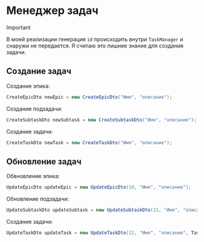 # Менеджер задач

> [!IMPORTANT]
> В моей реализации генерация `id` происходить внутри `TaskManager` и снаружи не передается. Я считаю это лишнее знание для создания задачи.

## Создание задач

Создание эпика:
```Java
CreateEpicDto newEpic = new CreateEpicDto("Имя", "описание");
```
Создание подзадачи:
```Java
CreateSubtaskDto newSubtask = new CreateSubtaskDto("Имя", "описание");
```
Создание задачи:
```Java
CreateTaskDto newTask = new CreateTaskDto("Имя", "описание");
```
 ## Обновление задач
Обвновление эпика:
```Java
UpdateEpicDto updateEpic = new UpdateEpicDto(10, "Имя", "описание");
```
Обновление подзадачи:
```Java
UpdateSubtaskDto updateSubtask = new UpdateSubtaskDto(11, "Имя", "описание", TaskStatus.DONE)
```
Создание задачи:
```Java
UpdateTaskDto updateTask = new UpdateTaskDto(12, "Имя", "описание", TaskStatus.DONE)
```
